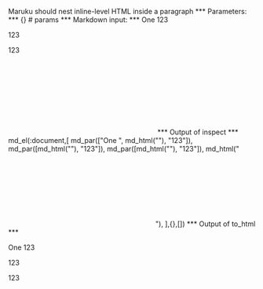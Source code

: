 Maruku should nest inline-level HTML inside a paragraph
*** Parameters: ***
{} # params 
*** Markdown input: ***
One
<span></span>123

<span></span>123

<animateColor/>123

<svg></svg>
*** Output of inspect ***
md_el(:document,[
	md_par(["One ", md_html("<span></span>"), "123"]),
	md_par([md_html("<span></span>"), "123"]),
	md_par([md_html("<animateColor/>"), "123"]),
	md_html("<svg></svg>"),
],{},[])
*** Output of to_html ***
<p>One <span></span>123</p>
<p><span></span>123</p>
<p><animateColor></animateColor>123</p>
<svg></svg>